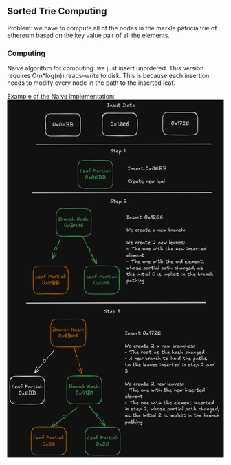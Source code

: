 ## Sorted Trie Computing

Problem: we have to compute all of the nodes in the merkle patricia trie of ethereum based on the key value pair of all the elements.

### Computing

Naive algorithm for computing: we just insert unordered. This version requires O(n\*log(n)) reads-write to disk. This is because each insertion needs to modify every node in the path to the inserted leaf. 

Example of the Naive implementation:
![Image showing the insertion of 3 elements, which each one requiring multiple new reads and writes](sorted_trie_insert/Naive%20Insertion%20Example%201.png)

